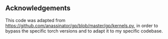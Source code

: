 ## Acknowledgements

This code was adapted from https://github.com/anassinator/gp/blob/master/gp/kernels.py,
in order to bypass the specific torch versions and to adapt it to my specific codebase.
